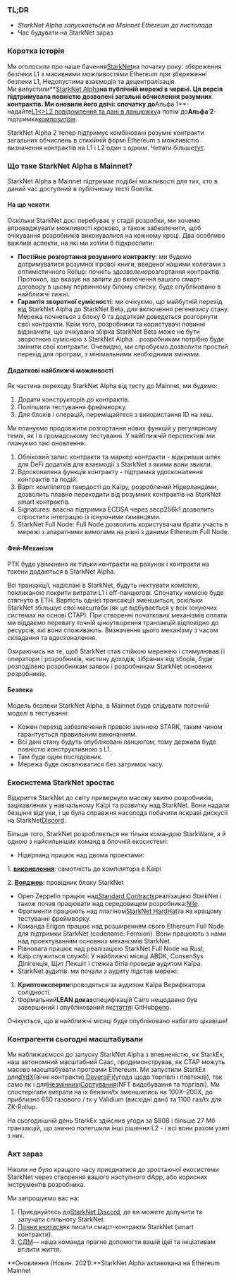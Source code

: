 ### TL;DR

* *StarkNet Alpha запускається на Mainnet Ethereum до листопада*
* Час будувати на StarkNet зараз

### Коротка історія

Ми оголосили про наше бачення[StarkNet](https://starkware.co/product/starknet/)на початку року: збереження безпеки L1 з масивними можливостями Ethereum при збереженні безпеки L1, Недопустима взаємодія та децентралізація.\
Ми випустили**[StarkNet Alpha](https://medium.com/starkware/starknet-planets-alpha-on-ropsten-e7494929cb95)**на публічній мережі в червні. Ця версія підтримувала повністю дозволені загальні обчислення розумних контрактів. Ми оновили його двічі: спочатку до**Альфа 1**- надайте[L1<>L2 повідомлення та дані в ланцюжку](https://medium.com/starkware/starknet-alpha-1-90c3348cca4f)а потім до**Альфа 2**- підтримка[композитрія](https://medium.com/starkware/starknet-alpha-2-4aa116f0ecfc).

StarkNet Alpha 2 тепер підтримує комбіновані розумні контракти загальних обчислень в стихійній формі Ethereum з можливістю визначення контрактів на L1 і L2 один з одним. Читати більше[тут](https://www.cairo-lang.org/docs/hello_starknet/index.html).

### Що таке StarkNet Alpha в Mainnet?

StarkNet Alpha в Mainnet підтримає подібні можливості для тих, хто в даний час доступний в публічному тесті Goerlia.

#### **На що чекати**

Оскільки StarkNet досі перебуває у стадії розробки, ми хочемо впроваджувати можливості кроково, а також забезпечити, щоб очікування розробників виконувалися на кожному кроці. Два особливо важливі аспекти, на які ми хотіли б підкреслити:

* **Постійне розгортання розумного контракту**: ми будемо дотримуватися розумної ігрової книги, введеної нашими колегами з оптимістичного Rollup: почніть з*дозволено*розгортання контрактів. Протокол, що вказує на запити до включення вашого смарт-договору в цьому первинному білому списку, буде опубліковано в найближчі тижні.
* **Гарантія зворотної сумісності**: ми очікуємо, що майбутній перехід від StarkNet Alpha до StarkNet Beta, для включення регенезису стану. Мережа почнеться з блоку 0 та додаткам доведеться розгорнути свої контракти. Крім того, розробники та користувачі повинні відзначити, що очікувана збірка StarkNet Beta може не бути зворотною сумісною з StarkNet Alpha. . розробникам потрібно буде змінити свої контракти. Очевидно, ми спробуємо дозволити простий перехід для програм, з мінімальними необхідними змінами.

#### Додаткові найближчі можливості

Як частина переходу StarkNet Alpha від тесту до Mainnet, ми будемо:

1. Додати конструкторів до контрактів.
2. Поліпшити тестування фреймворку.
3. Для блоків і операцій, переміщайтеся з використання ID на хеш.

Ми плануємо продовжити розгортання нових функцій у регулярному темпі, як і в громадському тестуванні. У найближчій перспективі ми плануємо такі оновлення:

1. Обліковий запис контракти та маркер контракти - відкривши шлях для DeFi додатків для взаємодії з StarkNet з якими вони звикли.
2. Вдосконалена функція контракту - підтримка удосконалення контрактів та подій.
3. Варп: компілятор твердості до Каїру, розроблений Нідерландами, дозволить плавно переходити від розумних контрактів на StarkNet smart контрактів.
4. Signatures: власна підтримка ECDSA через secp256k1 дозволить спростити інтеграцію із існуючими гаманцями.
5. StarkNet Full Node: Full Node дозволить користувачам брати участь в мережі з апаратними вимогами на рівні з даними Ethereum Full Node.

#### Фей-Механізм

РТК буде увімкнено як тільки контракти на рахунок і контракти на токени додаються в StarkNet Alpha.

Всі транзакції, надіслані в StarkNet, будуть нехтувати комісією, покликаною покрити витрати L1 і off-ланцюгові. Спочатку комісію буде стягнуто в ETH. Вартість однієї трансакції зменшиться, оскільки StarkNet збільшує свої масштаби (як це відбувається у всіх існуючих системах на основі СТАР). При створенні початкових механізмів оплати ми віддаємо перевагу точній ціноутворення транзакцій відповідно до ресурсів, які вони споживають. Визначення цього механізму з часом складання та вдосконалення.

Озираючись на те, щоб StarkNet став стійкою мережею і стимулював її оператори і розробників, частину доходів, зібраних від зборів, буде розподілено розробникам заявок і розробникам StarkNet основних розробників.

#### Безпека

Модель безпеки StarkNet Alpha, в Mainnet буде слідувати поточній моделі в тестуванні:

* Кожен перехід забезпечений правою змінною STARK, таким чином гарантується правильним виконанням.
* Всі дані стану будуть опубліковані ланцюгом, тому держава буде повністю конструктивною з L1.
* Там буде один послідовник.
* Мережа буде оновлюватися без затримок часу.

### Екосистема StarkNet зростає

Відкриття StarkNet до світу привернуло масову хвилю розробників, зацікавлених у навчальному Каїрі та розвитку над StarkNet. Вони надали безцінні відгуки, і це була справжня насолода побачити яскраві дискусії на StarkNet[Discord](https://discord.gg/uJ9HZTUk2Y).

Більше того, StarkNet розробляється не тільки командою StarkWare, а й одною з найсильніших команд в блочній екосистемі:

* Нідерланд працює над двома проектами:

1. **[викривлення](https://github.com/NethermindEth/warp)**: самотність до компілятора в Каїрі

2. **[Вояджер](https://voyager.online/)**: провідник блоку StarkNet

* Open Zeppelin працює над[Standard Contracts](https://github.com/OpenZeppelin/cairo-contracts/tree/main/contracts)реалізацією StarkNet і також почав працювати над середовищем розробника:[Nile](https://github.com/martriay/nile).
* Фрагменти працюють над плагіном[StarkNet HardHat](https://github.com/Shard-Labs/starknet-hardhat-plugin)та на кращому тестуванні фреймворку.
* Команда Erigon працює над розширенням свого Ethereum Full Node для підтримки StarkNet (codename: Fermion). Вони працюють з нами над проектуванням основних механізмів StarkNet.
* Рівновага працює над реалізацією StarkNet Full Node на Rust,
* Каїр служиться службі: У найближчі місяці ABDK, ConsenSys Ділігенція, Щит Пекшіт і стежка бітів проведе аудитом Каїра.
* StarkNet аудитів: ми почали з аудиту підстав мережі:

1. **Криптоексперти**проводяться за аудитом Каїра Верифікатора солідності.
2. Формальний**LEAN доказ**специфікацій Cairo нещодавно був завершений і опублікований як[стаття](https://arxiv.org/abs/2109.14534)і GitHub[репо](https://github.com/starkware-libs/formal-proofs).

Очікується, що в найближчі місяці буде опубліковано набагато цікавіше!

### Контрагенти сьогодні масштабували

Ми наближаємося до запуску StarkNet Alpha з впевненістю, як StarkEx, наш автономний масштабний Саас, продемонстрував, як СТАР можуть масово масштабувати програми Ethereum. Ми запустили StarkEx для[dYdX](https://dydx.exchange/)(вічні контракти),[DeversiFi](https://www.deversifi.com/)(угода щодо торгівлі і платежів), так само як і для[Незмінних](https://www.immutable.com/)і[Сортування](https://sorare.com/)(NFT видобування та торгівлі). Ми спостерігали витрати на їх бензин/tx зменшились на 100X–200X, до приблизно 650 газового / tx у Validium (висхідні дані) та 1100 газ/tx для ZK-Rollup.

На сьогоднішній день StarkEx здійснив угоди за $80B і більше 27 Мб транзакцій, що значно полегшили інші рішення L2 - і всі вони разом узяті з них.

### Акт зараз

Ніколи не було кращого часу приєднатися до зростаючої екосистеми StarkNet через створення вашого наступного dApp, або корисних інструментів розробника.

Ми запрошуємо вас на:

1. Приєднуйтесь до[StarkNet Discord](https://discord.gg/uJ9HZTUk2Y), де ви можете долучити та залучати спільноту StarkNet.
2. [Почни вчитися](https://www.cairo-lang.org/docs/hello_starknet/index.html)як писати смарт-контракти StarkNet (smart контракти).
3. [СДМ](https://twitter.com/StarkWareLtd)— наша команда прагне допомогти вашій ідеї та ініціативам втілити життя.

**Оновлення (Новин. 2021):**StarkNet Alpha активована на Ethereum Mainnet